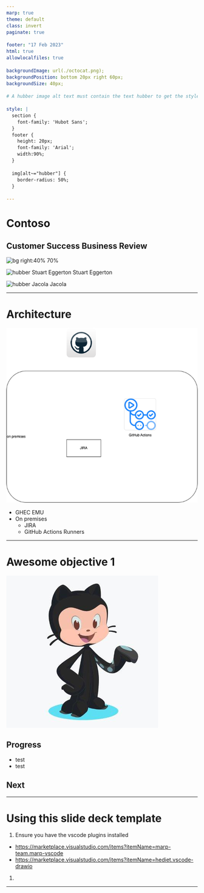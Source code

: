 ```yaml
---
marp: true
theme: default
class: invert
paginate: true

footer: "17 Feb 2023"
html: true
allowlocalfiles: true

backgroundImage: url(./octocat.png);
backgroundPosition: bottom 20px right 60px;
backgroundSize: 40px;

# A hubber image alt text must contain the text hubber to get the style which makes it a circle from the avatar

style: |
  section {
    font-family: 'Hubot Sans';
  }
  footer {
    height: 20px;
    font-family: 'Arial';
    width:90%;
  } 

  img[alt~="hubber"] {
    border-radius: 50%;
  }

---
```

# Contoso
## Customer Success Business Review
![bg right:40% 70%](https://avatars.githubusercontent.com/u/46500265?v=4)

![hubber Stuart Eggerton](https://avatars.githubusercontent.com/gitstua?size=60) Stuart Eggerton

![hubber Jacola](https://avatars.githubusercontent.com/jacola?size=60) Jacola

---
# Architecture
![bg left 80%](./architecture.drawio.png)
- GHEC EMU
- On premises
  - JIRA
  - GitHub Actions Runners

---
<!-- _backgroundImage: none -->

# Awesome objective 1
![bg left](mona.jpeg)

## Progress
- test
- test

## Next

---
# Using this slide deck template 
1. Ensure you have the vscode plugins installed 
  - https://marketplace.visualstudio.com/items?itemName=marp-team.marp-vscode
  - https://marketplace.visualstudio.com/items?itemName=hediet.vscode-drawio
1. 

---